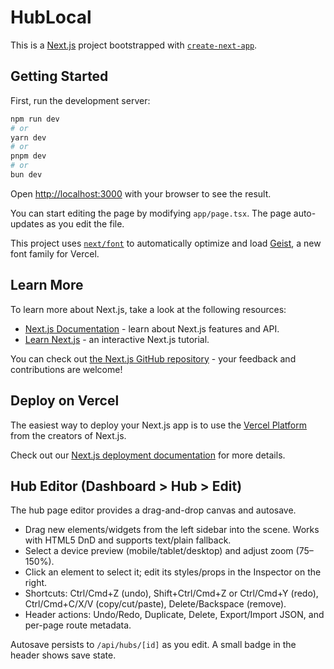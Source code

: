 # HubLocal

This is a [Next.js](https://nextjs.org) project bootstrapped with [`create-next-app`](https://nextjs.org/docs/app/api-reference/cli/create-next-app).

## Getting Started

First, run the development server:

```bash
npm run dev
# or
yarn dev
# or
pnpm dev
# or
bun dev
```

Open [http://localhost:3000](http://localhost:3000) with your browser to see the result.

You can start editing the page by modifying `app/page.tsx`. The page auto-updates as you edit the file.

This project uses [`next/font`](https://nextjs.org/docs/app/building-your-application/optimizing/fonts) to automatically optimize and load [Geist](https://vercel.com/font), a new font family for Vercel.

## Learn More

To learn more about Next.js, take a look at the following resources:

- [Next.js Documentation](https://nextjs.org/docs) - learn about Next.js features and API.
- [Learn Next.js](https://nextjs.org/learn) - an interactive Next.js tutorial.

You can check out [the Next.js GitHub repository](https://github.com/vercel/next.js) - your feedback and contributions are welcome!

## Deploy on Vercel

The easiest way to deploy your Next.js app is to use the [Vercel Platform](https://vercel.com/new?utm_medium=default-template&filter=next.js&utm_source=create-next-app&utm_campaign=create-next-app-readme) from the creators of Next.js.

Check out our [Next.js deployment documentation](https://nextjs.org/docs/app/building-your-application/deploying) for more details.

## Hub Editor (Dashboard > Hub > Edit)

The hub page editor provides a drag-and-drop canvas and autosave.

- Drag new elements/widgets from the left sidebar into the scene. Works with HTML5 DnD and supports text/plain fallback.
- Select a device preview (mobile/tablet/desktop) and adjust zoom (75–150%).
- Click an element to select it; edit its styles/props in the Inspector on the right.
- Shortcuts: Ctrl/Cmd+Z (undo), Shift+Ctrl/Cmd+Z or Ctrl/Cmd+Y (redo), Ctrl/Cmd+C/X/V (copy/cut/paste), Delete/Backspace (remove).
- Header actions: Undo/Redo, Duplicate, Delete, Export/Import JSON, and per-page route metadata.

Autosave persists to `/api/hubs/[id]` as you edit. A small badge in the header shows save state.
